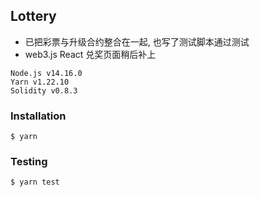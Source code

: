 ## Lottery

* 已把彩票与升级合约整合在一起, 也写了测试脚本通过测试
* web3.js React 兑奖页面稍后补上

```
Node.js v14.16.0
Yarn v1.22.10
Solidity v0.8.3
```

### Installation

```console
$ yarn
```

### Testing

```console
$ yarn test
```
